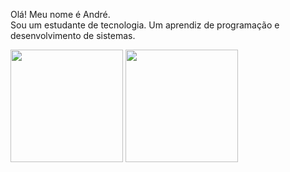 Olá! Meu nome é André.<br>
Sou um estudante de tecnologia. Um aprendiz de programação e desenvolvimento de sistemas.

<div>
  <img height="180em" src="https://github-readme-stats.vercel.app/api?username=andre-f-alves&show_icons=true&theme=tokyonight">
  <img height="180em" src="https://github-readme-stats.vercel.app/api/top-langs/?username=andre-f-alves&layout=compact&theme=tokyonight">
</div>
